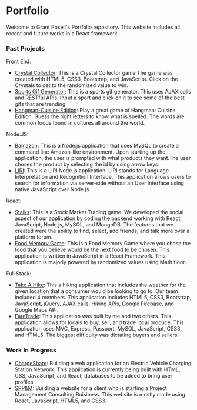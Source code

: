 # Portfolio
Welcome to Grant Posell's Portfolio repository. This website includes all recent and future works in a React framework. 

### Past Projects
Front End:
- [Crystal Collector](https://github.com/grantposell/week-4-game): This is a Crystal Collector game The game was created with HTML5, CSS3, Bootstrap, and JavaScript. Click on the Crystals to get to the randomized value to win.
- [Sports Gif Generator](https://github.com/grantposell/sports-gif-generator): This is a sports gif generator. This uses AJAX calls and RESTful APIs. Input a sport and click on it to see some of the best gifs that are trending.
- [Hangman-Cuisine Edition](https://github.com/grantposell/Hangman-Game): Play a great game of Hangman: Cuisine Edition. Guess the right letters to know what is spelled. The words are common foods found in cultures all around the world.

Node.JS:

- [Bamazon](https://github.com/grantposell/bamazon): This is a Node.js application that uses MySQL to create a command line Amazon-like environment. Upon starting up the application, the user is prompted with what products they want.The user choses the product by selecting the id by using arrow keys.
- [LIRI](https://github.com/grantposell/liri-node-app): This is a LIRI Node.js application. LIRI stands for Language Interpretation and Recognition Interface. This application allows users to search for information via server-side without an User Interface using native JavaScript over Node.js.

React:
- [Stalks](https://github.com/lmcneel/stalks): This is a Stock Market Trading game. We developed the social aspect of our application by coding the backend working with React, JavaScript, Node.js, MySQL, and MongoDB. The features that we created were the ability to find, select, add friends, and talk more over a platform forum.
- [Food Memory Game](https://github.com/grantposell/foodmemory): This is a Food Memory Game where you chose the food that you believe would be the next food to be chosen. This application is written in JavaScript in a React Framework. This application is majorly powered by randomized values using Math.floor.

Full Stack:
- [Take A Hike](https://github.com/grantposell/waag): This a hiking application that includes the weather for the given location that a consumer would be looking to go to. Our team included 4 members. This application includes HTML5, CSS3, Bootstrap, JavaScript, jQuery, AJAX calls, Hiking APIs, Google Firebase, and Google Maps API.
- [FareTrade](https://github.com/rmesser87/FareTrade): This application was built by me and two others. This application allows for locals to buy, sell, and trade local produce. This application uses MVC, Express, Passport, MySQL, JavaScript, CSS3, and HTML5. The biggest difficulty was dictating buyers and sellers.

### Work In Progress
- [ChargeShare](https://github.com/grantposell/chargeshare): Building a web application for an Electric Vehicle Charging Station Network. This application is currently being built with HTML, CSS, JavaScript, and React; databases to be added to bring user profiles.
- [SPP&M](https://github.com/grantposell/sppm): Building a website for a client who is starting a Project Management Consulting Buisiness. This website is mostly made using React, JavaScript, HTML5, and CSS3.
